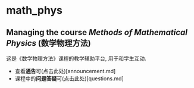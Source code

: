 # math_phys
## Managing the course *Methods of Mathematical Physics* (数学物理方法)

这是《数学物理方法》课程的教学辅助平台, 用于和学生互动.

- 查看**通告**可(点击此处)[announcement.md]
- 课程中的**问题答疑**可(点击此处)[questions.md]

